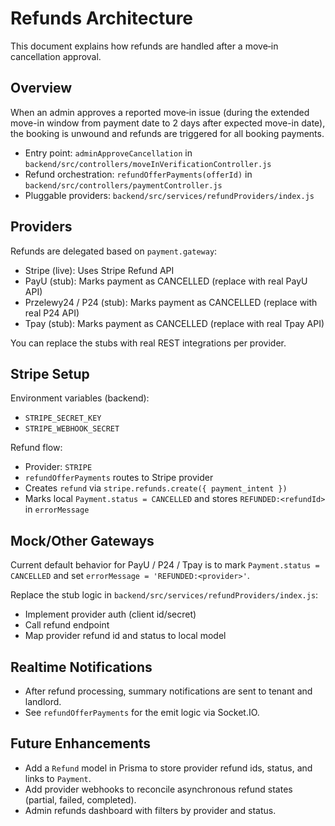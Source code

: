 # Refunds Architecture

This document explains how refunds are handled after a move‑in cancellation approval.

## Overview

When an admin approves a reported move‑in issue (during the extended move-in window from payment date to 2 days after expected move-in date), the booking is unwound and refunds are triggered for all booking payments.

- Entry point: `adminApproveCancellation` in `backend/src/controllers/moveInVerificationController.js`
- Refund orchestration: `refundOfferPayments(offerId)` in `backend/src/controllers/paymentController.js`
- Pluggable providers: `backend/src/services/refundProviders/index.js`

## Providers

Refunds are delegated based on `payment.gateway`:

- Stripe (live): Uses Stripe Refund API
- PayU (stub): Marks payment as CANCELLED (replace with real PayU API)
- Przelewy24 / P24 (stub): Marks payment as CANCELLED (replace with real P24 API)
- Tpay (stub): Marks payment as CANCELLED (replace with real Tpay API)

You can replace the stubs with real REST integrations per provider.

## Stripe Setup

Environment variables (backend):

- `STRIPE_SECRET_KEY`
- `STRIPE_WEBHOOK_SECRET`

Refund flow:
- Provider: `STRIPE`
- `refundOfferPayments` routes to Stripe provider
- Creates `refund` via `stripe.refunds.create({ payment_intent })`
- Marks local `Payment.status = CANCELLED` and stores `REFUNDED:<refundId>` in `errorMessage`

## Mock/Other Gateways

Current default behavior for PayU / P24 / Tpay is to mark `Payment.status = CANCELLED` and set `errorMessage = 'REFUNDED:<provider>'`.

Replace the stub logic in `backend/src/services/refundProviders/index.js`:
- Implement provider auth (client id/secret)
- Call refund endpoint
- Map provider refund id and status to local model

## Realtime Notifications

- After refund processing, summary notifications are sent to tenant and landlord.
- See `refundOfferPayments` for the emit logic via Socket.IO.

## Future Enhancements

- Add a `Refund` model in Prisma to store provider refund ids, status, and links to `Payment`.
- Add provider webhooks to reconcile asynchronous refund states (partial, failed, completed).
- Admin refunds dashboard with filters by provider and status.
